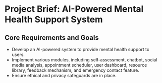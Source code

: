 # Project Brief: AI-Powered Mental Health Support System

## Core Requirements and Goals

- Develop an AI-powered system to provide mental health support to users.
- Implement various modules, including self-assessment, chatbot, social media analysis, appointment scheduler, user dashboard, resource library, feedback mechanism, and emergency contact feature.
- Ensure ethical and privacy safeguards are in place.

